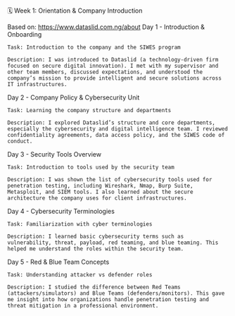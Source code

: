 🗓️ Week 1: Orientation & Company Introduction

Based on: https://www.dataslid.com.ng/about
Day 1 - Introduction & Onboarding

    Task: Introduction to the company and the SIWES program

    Description: I was introduced to Dataslid (a technology-driven firm focused on secure digital innovation). I met with my supervisor and other team members, discussed expectations, and understood the company’s mission to provide intelligent and secure solutions across IT infrastructures.

Day 2 - Company Policy & Cybersecurity Unit

    Task: Learning the company structure and departments

    Description: I explored Dataslid’s structure and core departments, especially the cybersecurity and digital intelligence team. I reviewed confidentiality agreements, data access policy, and the SIWES code of conduct.

Day 3 - Security Tools Overview

    Task: Introduction to tools used by the security team

    Description: I was shown the list of cybersecurity tools used for penetration testing, including Wireshark, Nmap, Burp Suite, Metasploit, and SIEM tools. I also learned about the secure architecture the company uses for client infrastructures.

Day 4 - Cybersecurity Terminologies

    Task: Familiarization with cyber terminologies

    Description: I learned basic cybersecurity terms such as vulnerability, threat, payload, red teaming, and blue teaming. This helped me understand the roles within the security team.

Day 5 - Red & Blue Team Concepts

    Task: Understanding attacker vs defender roles

    Description: I studied the difference between Red Teams (attackers/simulators) and Blue Teams (defenders/monitors). This gave me insight into how organizations handle penetration testing and threat mitigation in a professional environment.
